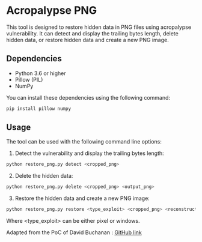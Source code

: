 # Acropalypse PNG 

This tool is designed to restore hidden data in PNG files using acropalypse vulnerability. It can detect and display the trailing bytes length, delete hidden data, or restore hidden data and create a new PNG image.

## Dependencies

- Python 3.6 or higher
- Pillow (PIL)
- NumPy

You can install these dependencies using the following command:

```sh
pip install pillow numpy
```

## Usage

The tool can be used with the following command line options:

1. Detect the vulnerability  and display the trailing bytes length:

```sh
python restore_png.py detect <cropped_png>
```
2. Delete the hidden data:


```sh
python restore_png.py delete <cropped_png> <output_png>
```


3. Restore the hidden data and create a new PNG image:

```sh
python restore_png.py restore <type_exploit> <cropped_png> <reconstructed_png>
```

Where <type_exploit> can be either pixel or windows.




Adapted from the PoC of David Buchanan : [GitHub link](https://gist.github.com/DavidBuchanan314/93de9d07f7fab494bcdf17c2bd6cef02)
